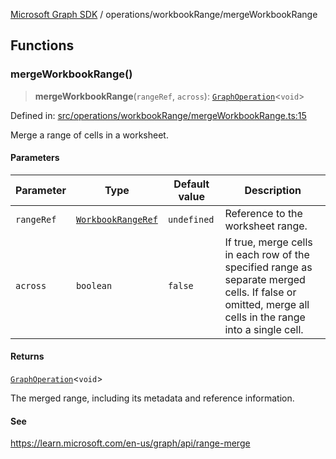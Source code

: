 [Microsoft Graph SDK](../../README.md) / operations/workbookRange/mergeWorkbookRange

## Functions

### mergeWorkbookRange()

> **mergeWorkbookRange**(`rangeRef`, `across`): [`GraphOperation`](../../GraphOperation.md#graphoperation)\<`void`\>

Defined in: [src/operations/workbookRange/mergeWorkbookRange.ts:15](https://github.com/Future-Secure-AI/microsoft-graph/blob/main/src/operations/workbookRange/mergeWorkbookRange.ts#L15)

Merge a range of cells in a worksheet.

#### Parameters

| Parameter | Type | Default value | Description |
| ------ | ------ | ------ | ------ |
| `rangeRef` | [`WorkbookRangeRef`](../../WorkbookRangeRef.md#workbookrangeref) | `undefined` | Reference to the worksheet range. |
| `across` | `boolean` | `false` | If true, merge cells in each row of the specified range as separate merged cells. If false or omitted, merge all cells in the range into a single cell. |

#### Returns

[`GraphOperation`](../../GraphOperation.md#graphoperation)\<`void`\>

The merged range, including its metadata and reference information.

#### See

https://learn.microsoft.com/en-us/graph/api/range-merge
